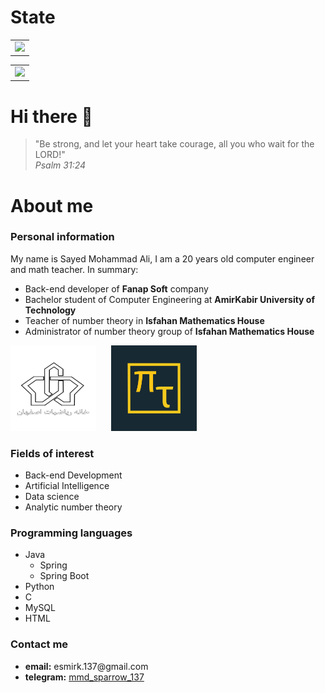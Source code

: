 <h1> State </h1>
<table>
  <tr>
    <td valign="top"><img src="https://github-readme-stats.vercel.app/api?username=MmdSparrow&show_icons=true&title_color=&icon_color=FFD700&text_color=daf7dc&bg_color=070c20"/></td>
  </tr>
</table>
<table>
  <tr>
    <td valign="top"><img src="https://github-readme-stats.vercel.app/api/top-langs/?username=MmdSparrow&layout=compact&show_icons=true&title_color=&icon_color=FFD700&text_color=daf7dc&bg_color=070c20"/></td>
  </tr>
</table>


<h1> Hi there 👋 </h1>

<blockquote >
"Be strong, and let your heart take courage, all you who wait for the LORD!" <br>
<em>Psalm 31:24</em>
</blockquote> 

<h1>About me</h1>
<h3> Personal information </h3>
My name is Sayed Mohammad Ali, I am a 20 years old computer engineer and math teacher. In summary:

<ul>
<li> Back-end developer of <strong>Fanap Soft</strong> company </li>
<li> Bachelor student of Computer Engineering at <strong>AmirKabir University of Technology</strong> </li>
<li> Teacher of number theory in <strong>Isfahan Mathematics House</strong> </li>
<li> Administrator of number theory group of <strong>Isfahan Mathematics House</strong> </li>
</ul>
<img src="static/IMH.png" alt="Isfahan Mathematics House" width="137" height="137"> &nbsp;&nbsp;&nbsp;&nbsp; <img src="static/NT.jpg" alt="Number Theory" width="137" height="137">

<h3> Fields of interest </h3>
<ul>
<li> Back-end Development </li>
<li> Artificial Intelligence </li>
<li> Data science </li>
<li> Analytic number theory</li>
</ul>

<h3> Programming languages </h3>
<ul>
  <li>Java
  <ul>
    <li>Spring</li>
    <li>Spring Boot</li>
  </ul>
  </li>
  <li>Python</li>
  <li>C</li>
  <li>MySQL</li>
  <li>HTML</li>
</ul>

<h3> Contact me</h3>
<ul>
  <li><strong>email:</strong> esmirk.137@gmail.com</li>
  <li><strong>telegram:</strong> <a href="t.me/mmd_sparrow_137"> mmd_sparrow_137 </a></li>
</ul>
